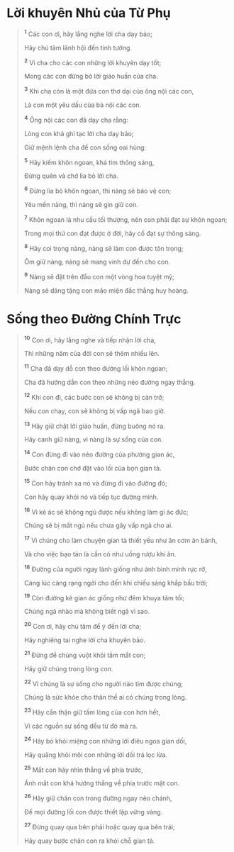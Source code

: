 # Lời khuyên Nhủ của Từ Phụ

> <sup><b>1</b></sup> Các con ơi, hãy lắng nghe lời cha dạy bảo;
>
> Hãy chú tâm lãnh hội đến tinh tường.
>
> <sup><b>2</b></sup> Vì cha cho các con những lời khuyên dạy tốt;
>
> Mong các con đừng bỏ lời giáo huấn của cha.
>
> <sup><b>3</b></sup> Khi cha còn là một đứa con thơ dại của ông nội các con,
>
> Là con một yêu dấu của bà nội các con.
>
> <sup><b>4</b></sup> Ông nội các con đã dạy cha rằng:
>
> Lòng con khá ghi tạc lời cha dạy bảo;
>
> Giữ mệnh lệnh cha để con sống oai hùng:
>
> <sup><b>5</b></sup> Hãy kiếm khôn ngoan, khá tìm thông sáng,
>
> Đừng quên và chớ lìa bỏ lời cha.
>
> <sup><b>6</b></sup> Đừng lìa bỏ khôn ngoan, thì nàng sẽ bảo vệ con;
>
> Yêu mến nàng, thì nàng sẽ gìn giữ con.
>
> <sup><b>7</b></sup> Khôn ngoan là nhu cầu tối thượng, nên con phải đạt sự khôn ngoan;
>
> Trong mọi thứ con đạt được ở đời, hãy cố đạt sự thông sáng.
>
> <sup><b>8</b></sup> Hãy coi trọng nàng, nàng sẽ làm con được tôn trọng;
>
> Ôm giữ nàng, nàng sẽ mang vinh dự đến cho con.
>
> <sup><b>9</b></sup> Nàng sẽ đặt trên đầu con một vòng hoa tuyệt mỹ;
>
> Nàng sẽ dâng tặng con mão miện đắc thắng huy hoàng.

# Sống theo Đường Chính Trực

> <sup><b>10</b></sup> Con ơi, hãy lắng nghe và tiếp nhận lời cha,
>
> Thì những năm của đời con sẽ thêm nhiều lên.
>
> <sup><b>11</b></sup> Cha đã dạy dỗ con theo đường lối khôn ngoan;
>
> Cha đã hướng dẫn con theo những nẻo đường ngay thẳng.
>
> <sup><b>12</b></sup> Khi con đi, các bước con sẽ không bị cản trở;
>
> Nếu con chạy, con sẽ không bị vấp ngã bao giờ.
>
> <sup><b>13</b></sup> Hãy giữ chặt lời giáo huấn, đừng buông nó ra.
>
> Hãy canh giữ nàng, vì nàng là sự sống của con.
>
> <sup><b>14</b></sup> Con đừng đi vào nẻo đường của phường gian ác,
>
> Bước chân con chớ đặt vào lối của bọn gian tà.
>
> <sup><b>15</b></sup> Con hãy tránh xa nó và đừng đi vào đường đó;
>
> Con hãy quay khỏi nó và tiếp tục đường mình.
>
> <sup><b>16</b></sup> Vì kẻ ác sẽ không ngủ được nếu không làm gì ác đức;
>
> Chúng sẽ bị mất ngủ nếu chưa gây vấp ngã cho ai.
>
> <sup><b>17</b></sup> Vì chúng cho làm chuyện gian tà thiết yếu như ăn cơm ăn bánh,
>
> Và cho việc bạo tàn là cần có như uống rượu khi ăn.
>
> <sup><b>18</b></sup> Đường của người ngay lành giống như ánh bình minh rực rỡ,
>
> Càng lúc càng rạng ngời cho đến khi chiếu sáng khắp bầu trời;
>
> <sup><b>19</b></sup> Còn đường kẻ gian ác giống như đêm khuya tăm tối;
>
> Chúng ngã nhào mà không biết ngã vì sao.
>
> <sup><b>20</b></sup> Con ơi, hãy chú tâm để ý đến lời cha;
>
> Hãy nghiêng tai nghe lời cha khuyên bảo.
>
> <sup><b>21</b></sup> Đừng để chúng vuột khỏi tầm mắt con;
>
> Hãy giữ chúng trong lòng con.
>
> <sup><b>22</b></sup> Vì chúng là sự sống cho người nào tìm được chúng;
>
> Chúng là sức khỏe cho thân thể ai có chúng trong lòng.
>
> <sup><b>23</b></sup> Hãy cẩn thận giữ tấm lòng của con hơn hết,
>
> Vì các nguồn sự sống đều từ đó mà ra.
>
> <sup><b>24</b></sup> Hãy bỏ khỏi miệng con những lời điêu ngoa gian dối,
>
> Hãy quăng khỏi môi con những lời dối trá lọc lừa.
>
> <sup><b>25</b></sup> Mắt con hãy nhìn thẳng về phía trước,
>
> Ánh mắt con khá hướng thẳng về phía trước mặt con.
>
> <sup><b>26</b></sup> Hãy giữ chân con trong đường ngay nẻo chánh,
>
> Để mọi đường lối con được thiết lập vững vàng.
>
> <sup><b>27</b></sup> Đừng quay qua bên phải hoặc quay qua bên trái;
>
> Hãy quay bước chân con ra khỏi chỗ gian tà.
